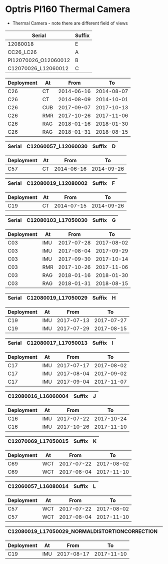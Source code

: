# Optris PI160 Thermal Camera 

- Thermal Camera - note there are different field of views

| Serial  | Suffix|
  ----- | -------- |
 12080018 | E  | 
   |   CC26_LC26  |  A  | 
   |   PI12070026_O12060012  |  B  | 
   |   C12070026_L12060012  |  C   | 

   Deployment | At | From | To | 
   ----- | -------- | -------- | -------- | 
   | C26 | CT | 2014-06-16 | 2014-08-07 |  | 
  | C26 | CT | 2014-08-09 | 2014-10-01 | 
  | C26 | CUB | 2017-09-07 | 2017-10-13 | 
  | C26 | RMR | 2017-10-26 | 2017-11-06 | 
  | C26 | RAG | 2018-01-16 | 2018-01-30 | 
  | C26 | RAG | 2018-01-31 | 2018-08-15 | 
  
Serial |  C12060057_L12060030 | Suffix | D  |
  ----- | -------- | -------- | -------- | 
 
Deployment | At | From | To | 
----- | -------- | -------- | -------- | 
   | C57 | CT | 2014-06-16 | 2014-09-26 | 
  
Serial |  C12080019_L12080002 | Suffix | F  | 
  ----- | -------- | -------- | -------- | 

  | Deployment | At | From | To | 
  ----- | -------- | -------- | -------- | 
  | C19 | CT | 2014-07-15 | 2014-09-26 | 
  
Serial |  C12080103_L17050030 | Suffix | G 
  ----- | -------- | -------- | -------- | 

  | Deployment | At | From | To | 
----- | -------- | -------- | -------- | 
  | C03 | IMU | 2017-07-28 | 2017-08-02 | 
  | C03 | IMU | 2017-08-04 | 2017-09-29 | 
  | C03 | IMU | 2017-09-30 | 2017-10-14 | 
  | C03 | RMR | 2017-10-26 | 2017-11-06 | 
  | C03 | RAG | 2018-01-16 | 2018-01-30 | 
  | C03 | RAG | 2018-01-31 | 2018-08-15 | 

Serial |  C12080019_L17050029 | Suffix | H   
  ----- | -------- | -------- | -------- | 

  | Deployment | At | From | To | 
----- | -------- | -------- | -------- | 
  |        C19 | IMU | 2017-07-13 | 2017-07-27 | 
  | C19 | IMU | 2017-07-29 | 2017-08-15 | 

Serial |  C12080017_L17050013 | Suffix | I | 
 ----- | -------- | -------- | -------- | 

  | Deployment | At | From | To | 
----- | -------- | -------- | -------- | 
  | C17 | IMU | 2017-07-17 | 2017-08-02 | 
  | C17 | IMU | 2017-08-04 | 2017-09-02 | 
  | C17 | IMU | 2017-09-04 | 2017-11-07 | 

|   C12080016_L16060004 | Suffix | J | 
   ----- | -------- | -------- |

  | Deployment | At | From | To | 
----- | -------- | -------- | -------- | 
  | C16 | IMU | 2017-07-22 | 2017-10-24 | 
  | C16 | IMU | 2017-10-26 | 2017-11-10 | 

|   C12070069_L17050015 | Suffix | K  | 
----- | -------- | -------- |

  | Deployment | At | From | To | 
----- | -------- | -------- | -------- | 
  | C69 | WCT | 2017-07-22 | 2017-08-02 | 
  | C69 | WCT | 2017-08-04 | 2017-11-10 | 

   |   C12060057_L16080014 | Suffix | L  | 
  ----- | -------- | -------- |

  | Deployment | At | From | To | 
----- | -------- | -------- | -------- | 
  | C57 | WCT | 2017-07-22 | 2017-08-02 | 
  | C57 | WCT | 2017-08-04 | 2017-11-10 | 

|   C12080019_L17050029_NORMALDISTORTIONCORRECTION | Suffix | M  | 
----- | -------- | -------- | 

  | Deployment | At | From | To | 
----- | -------- | -------- | -------- | 
  | C19 | IMU | 2017-08-17 | 2017-11-10
